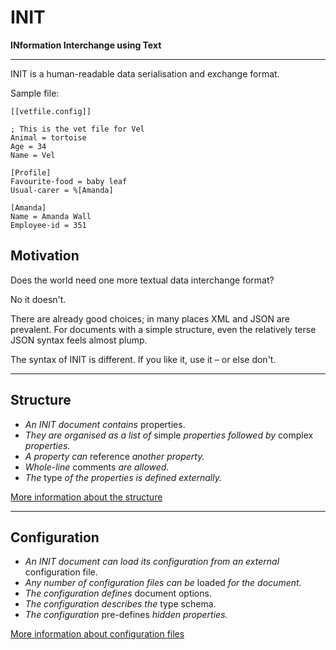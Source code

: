 # INIT
**INformation Interchange using Text**

---

INIT is a human-readable data serialisation and exchange format. 

Sample file:

~~~properties
[[vetfile.config]]

; This is the vet file for Vel
Animal = tortoise
Age = 34
Name = Vel

[Profile]
Favourite-food = baby leaf
Usual-carer = %[Amanda]

[Amanda]
Name = Amanda Wall
Employee-id = 351
~~~

## Motivation 

Does the world need one more textual data interchange format?

No it doesn't.

There are already good choices; in many places XML and JSON are prevalent. For documents with a simple structure, even the relatively terse JSON syntax feels almost plump.  

The syntax of INIT is different. If you like it, use it – or else don't. 

---

## Structure

* _An INIT document contains_ properties.
* _They are organised as a list of_ simple _properties followed by_ complex _properties._ 
* _A property can_ reference _another property._
* _Whole-line_ comments _are allowed._
* _The_ type _of the properties is defined externally._

[More information about the structure](Structure.md)

---

## Configuration

* _An INIT document can load its configuration from an external_ configuration file.
* _Any number of configuration files can be_ loaded _for the document._
* _The configuration defines_ document options.
* _The configuration describes the_ type schema.
* _The configuration_ pre-defines _hidden properties._

[More information about configuration files](Configuration.md)
